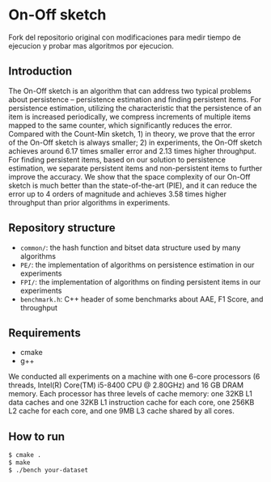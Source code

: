 On-Off sketch
============
Fork del repositorio original con modificaciones para medir tiempo de ejecucion y probar mas algoritmos por ejecucion.

Introduction
--------
The On-Off sketch is an algorithm that can address two typical problems about persistence – persistence estimation and finding persistent items. For persistence estimation, utilizing the characteristic that the persistence of an item is increased periodically, we compress increments of multiple items mapped to the same counter, which significantly reduces the error. Compared with the Count-Min sketch, 1) in theory, we prove that the error of the On-Off sketch is always smaller; 2) in experiments, the On-Off sketch achieves around 6.17 times smaller error and 2.13 times higher throughput. For finding persistent items, based on our solution to persistence estimation, we separate persistent items and non-persistent items to further improve the accuracy. We show that the space complexity of our On-Off sketch is much better than the state-of-the-art (PIE), and it can reduce the error up to 4 orders of magnitude and achieves 3.58 times higher throughput than prior algorithms in experiments.

Repository structure
--------------------
*  `common/`: the hash function and bitset data structure used by many algorithms
*  `PE/`: the implementation of algorithms on persistence estimation in our experiments
*  `FPI/`: the implementation of algorithms on finding persistent items in our experiments
*  `benchmark.h`: C++ header of some benchmarks about AAE, F1 Score, and throughput

Requirements
-------
- cmake
- g++

We conducted all experiments on a machine with one 6-core processors (6 threads, Intel(R) Core(TM) i5-8400 CPU @ 2.80GHz) and 16 GB DRAM memory. Each processor has three levels of cache memory: one 32KB L1 data caches and one 32KB L1 instruction cache for each core, one 256KB L2 cache for each core, and one 9MB L3 cache shared by all cores.

How to run
-------

```bash
$ cmake .
$ make
$ ./bench your-dataset
```
